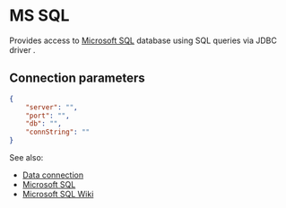 <!-- TITLE: MS SQL -->
<!-- SUBTITLE: -->

# MS SQL

Provides access to [Microsoft SQL](https://www.microsoft.com/en-us/sql-server) database using SQL queries via JDBC
driver .

## Connection parameters

```json
{
    "server": "",
    "port": "",
    "db": "",
    "connString": ""
}
```

See also:

* [Data connection](../data-connection.md)
* [Microsoft SQL](https://www.microsoft.com/en-us/sql-server)
* [Microsoft SQL Wiki](https://en.wikipedia.org/wiki/Microsoft_SQL_Server)
